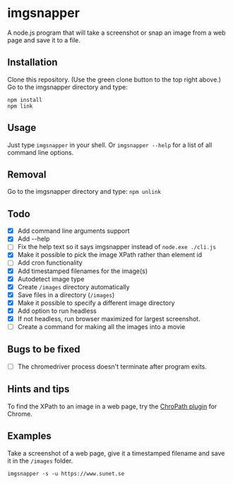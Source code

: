 # imgsnapper
A node.js program that will take a screenshot or snap an image from a web page and save it to a file.

## Installation
Clone this repository. (Use the green clone button to the top right above.)
Go to the imgsnapper directory and type:
```
npm install
npm link
```

## Usage

Just type `imgsnapper` in your shell. Or `imgsnapper --help` for a list of all command line options.

## Removal

Go to the imgsnapper directory and type: `npm unlink`

## Todo
- [x] Add command line arguments support
- [x] Add --help
- [ ] Fix the help text so it says imgsnapper instead of `node.exe ./cli.js`
- [x] Make it possible to pick the image XPath rather than element id
- [ ] Add cron functionality
- [x] Add timestamped filenames for the image(s)
- [x] Autodetect image type
- [x] Create `/images` directory automatically
- [x] Save files in a directory (`/images`)
- [x] Make it possible to specify a different image directory
- [x] Add option to run headless
- [x] If not headless, run browser maximized for largest screenshot.
- [ ] Create a command for making all the images into a movie

## Bugs to be fixed
- [ ] The chromedriver process doesn't terminate after program exits.

## Hints and tips
To find the XPath to an image in a web page, try the [ChroPath plugin](https://chrome.google.com/webstore/detail/chropath/ljngjbnaijcbncmcnjfhigebomdlkcjo) for Chrome.

## Examples
Take a screenshot of a web page, give it a timestamped filename and save it in the `/images` folder.
```
imgsnapper -s -u https://www.sunet.se
```